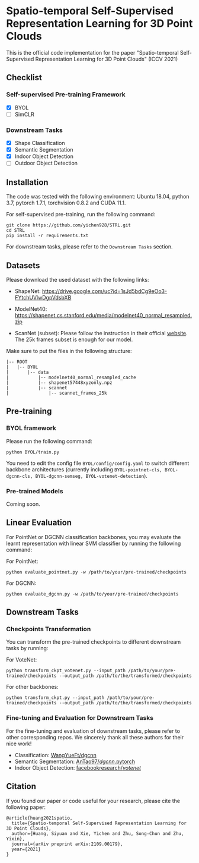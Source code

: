 # Spatio-temporal Self-Supervised Representation Learning for 3D Point Clouds



This is the official code implementation for the paper "Spatio-temporal Self-Supervised Representation Learning for 3D Point Clouds" (ICCV 2021)

## Checklist

### Self-supervised Pre-training Framework

+ [x] BYOL
+ [ ] SimCLR

### Downstream Tasks

+ [x] Shape Classification
+ [x] Semantic Segmentation
+ [x] Indoor Object Detection
+ [ ] Outdoor Object Detection

## Installation 

The code was tested with the following environment: Ubuntu 18.04, python 3.7, pytorch 1.7.1, torchvision 0.8.2 and CUDA 11.1.

For self-supervised pre-training, run the following command:

```
git clone https://github.com/yichen928/STRL.git
cd STRL
pip install -r requirements.txt
```

For downstream tasks, please refer to the `Downstream Tasks` section.

## Datasets

Please download the used dataset with the following links:

+ ShapeNet: https://drive.google.com/uc?id=1sJd5bdCg9eOo3-FYtchUVlwDgpVdsbXB

+ ModelNet40: https://shapenet.cs.stanford.edu/media/modelnet40_normal_resampled.zip
+ ScanNet (subset): Please follow the instruction in their official [website](http://www.scan-net.org/). The 25k frames subset is enough for our model.

Make sure to put the files in the following structure:

```
|-- ROOT
|	|-- BYOL
|		|-- data
|			|-- modelnet40_normal_resampled_cache
|			|-- shapenet57448xyzonly.npz
|			|-- scannet
|				|-- scannet_frames_25k
```

## Pre-training

### BYOL framework

Please run the following command:

```
python BYOL/train.py
```

You need to edit the config file `BYOL/config/config.yaml` to switch different backbone architectures (currently including `BYOL-pointnet-cls, BYOL-dgcnn-cls, BYOL-dgcnn-semseg, BYOL-votenet-detection`).

### Pre-trained Models

Coming soon.

## Linear Evaluation

For PointNet or DGCNN classification backbones, you may evaluate the learnt representation with linear SVM classifier by running the following command:

For PointNet:

```
python evaluate_pointnet.py -w /path/to/your/pre-trained/checkpoints
```

For DGCNN:

```
python evaluate_dgcnn.py -w /path/to/your/pre-trained/checkpoints
```

## Downstream Tasks

### Checkpoints Transformation

You can transform the pre-trained checkpoints to different downstream tasks by running:

For VoteNet:

```
python transform_ckpt_votenet.py --input_path /path/to/your/pre-trained/checkpoints --output_path /path/to/the/transformed/checkpoints
```

For other backbones:

```
python transform_ckpt.py --input_path /path/to/your/pre-trained/checkpoints --output_path /path/to/the/transformed/checkpoints
```

### Fine-tuning and Evaluation for Downstream Tasks

For the fine-tuning and evaluation of downstream tasks, please refer to other corresponding repos. We sincerely thank all these authors for their nice work!

+ Classification: [WangYueFt/dgcnn](https://github.com/WangYueFt/dgcnn)
+ Semantic Segmentation: [AnTao97/*dgcnn*.pytorch](https://github.com/AnTao97/dgcnn.pytorch)
+ Indoor Object Detection: [facebookresearch/*votenet*](https://github.com/facebookresearch/votenet)

## Citation

If you found our paper or code useful for your research, please cite the following paper:

```
@article{huang2021spatio,
  title={Spatio-temporal Self-Supervised Representation Learning for 3D Point Clouds},
  author={Huang, Siyuan and Xie, Yichen and Zhu, Song-Chun and Zhu, Yixin},
  journal={arXiv preprint arXiv:2109.00179},
  year={2021}
}
```
